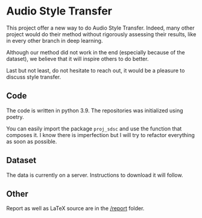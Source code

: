 # Audio Style Transfer

This project offer a new way to do Audio Style Transfer. Indeed, many other project would do their method without rigorously assessing their results, like in every other branch in deep learning.

Although our method did not work in the end (especially because of the dataset), we believe that it will inspire others to do better.

Last but not least, do not hesitate to reach out, it would be a pleasure to discuss style transfer.

## Code 

The code is written in python 3.9. The repositories was initialized using poetry.

You can easily import the package `proj_sdsc` and use the function that composes it. I know there is imperfection but I will try to refactor everything as soon as possible.

## Dataset

The data is currently on a server. Instructions to download it will follow.

## Other
Report as well as LaTeX source are in the [/report](report/) folder.
